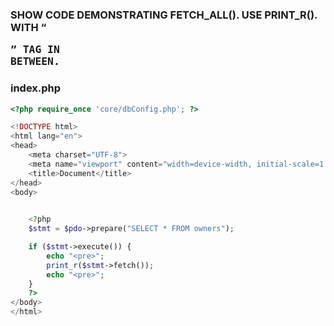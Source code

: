 ### SHOW CODE DEMONSTRATING FETCH_ALL(). USE PRINT_R(). WITH “<pre>” TAG IN BETWEEN.
### index.php
```php
<?php require_once 'core/dbConfig.php'; ?>

<!DOCTYPE html>
<html lang="en">
<head>
    <meta charset="UTF-8">
    <meta name="viewport" content="width=device-width, initial-scale=1.0">
    <title>Document</title>
</head>
<body>
    

    <?php
    $stmt = $pdo->prepare("SELECT * FROM owners");

    if ($stmt->execute()) {
        echo "<pre>";
        print_r($stmt->fetch());
        echo "<pre>";
    }
    ?>
</body>
</html>
```
